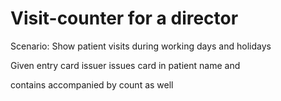 # Visit-counter for a director

Scenario: Show patient visits during working days and holidays

Given entry card issuer issues card in patient name and

contains accompanied by count as well
